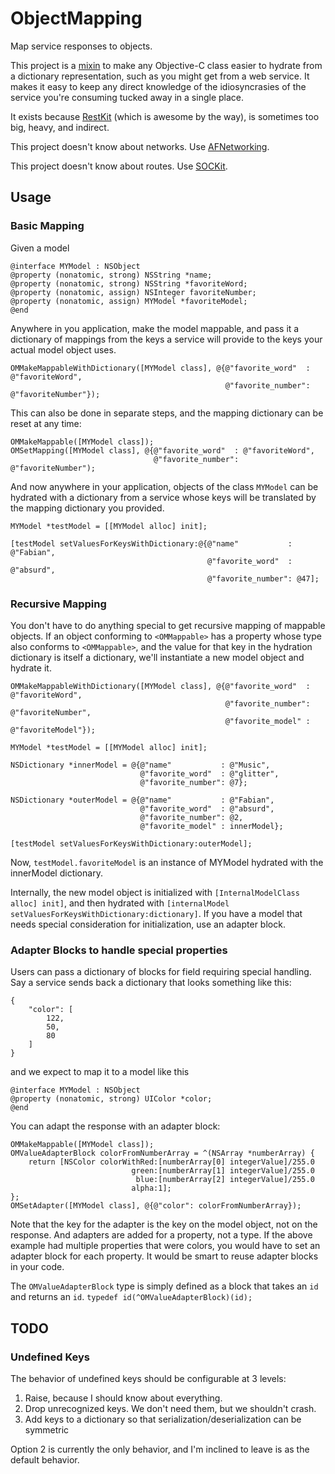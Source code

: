# ObjectMapping

Map service responses to objects.

This project is a [mixin](http://en.wikipedia.org/wiki/Mixin) to make any Objective-C class easier to hydrate from a dictionary representation, such as you might get from a web service. It makes it easy to keep any direct knowledge of the idiosyncrasies of the service you're consuming tucked away in a single place.

It exists because [RestKit](https://github.com/RestKit/RestKit) (which is awesome by the way), is sometimes too big, heavy, and indirect.

This project doesn't know about networks. Use [AFNetworking](https://github.com/AFNetworking/AFNetworking).

This project doesn't know about routes. Use [SOCKit](https://github.com/jverkoey/sockit).

## Usage

### Basic Mapping

Given a model

	@interface MYModel : NSObject
	@property (nonatomic, strong) NSString *name;
	@property (nonatomic, strong) NSString *favoriteWord;
	@property (nonatomic, assign) NSInteger favoriteNumber;
	@property (nonatomic, assign) MYModel *favoriteModel;
	@end

Anywhere in you application, make the model mappable, and pass it a dictionary of mappings from the keys a service will provide to the keys your actual model object uses. 

```
OMMakeMappableWithDictionary([MYModel class], @{@"favorite_word"  : @"favoriteWord",
                                                @"favorite_number": @"favoriteNumber"});
```

This can also be done in separate steps, and the mapping dictionary can be reset at any time:

```
OMMakeMappable([MYModel class]);
OMSetMapping([MYModel class], @{@"favorite_word"  : @"favoriteWord",
                                @"favorite_number": @"favoriteNumber");
```
	
And now anywhere in your application, objects of the class `MYModel` can be hydrated with a dictionary from a service whose keys will be translated by the mapping dictionary you provided.

```
MYModel *testModel = [[MYModel alloc] init];

[testModel setValuesForKeysWithDictionary:@{@"name"           : @"Fabian",
                                            @"favorite_word"  : @"absurd",
                                            @"favorite_number": @47];
```

### Recursive Mapping

You don't have to do anything special to get recursive mapping of mappable objects. If an object conforming to `<OMMappable>` has a property whose type also conforms to `<OMMappable>`, and the value for that key in the hydration dictionary is itself a dictionary, we'll instantiate a new model object and hydrate it.

```
OMMakeMappableWithDictionary([MYModel class], @{@"favorite_word"  : @"favoriteWord", 
                                                @"favorite_number": @"favoriteNumber", 
                                                @"favorite_model" : @"favoriteModel"});

MYModel *testModel = [[MYModel alloc] init];

NSDictionary *innerModel = @{@"name"           : @"Music", 
                             @"favorite_word"  : @"glitter", 
                             @"favorite_number": @7};
                             
NSDictionary *outerModel = @{@"name"           : @"Fabian", 
                             @"favorite_word"  : @"absurd", 
                             @"favorite_number": @2, 
                             @"favorite_model" : innerModel};

[testModel setValuesForKeysWithDictionary:outerModel];
```

Now, `testModel.favoriteModel` is an instance of MYModel hydrated with the innerModel dictionary.

Internally, the new model object is initialized with `[InternalModelClass alloc] init]`, and then hydrated with `[internalModel setValuesForKeysWithDictionary:dictionary]`. If you have a model that needs special consideration for initialization, use an adapter block.

### Adapter Blocks to handle special properties

Users can pass a dictionary of blocks for field requiring special handling. Say a service sends back a dictionary that looks something like this:

```
{
    "color": [
        122,
        50,
        80
    ]
}
```

and we expect to map it to a model like this

```
@interface MYModel : NSObject
@property (nonatomic, strong) UIColor *color;
@end
```

You can adapt the response with an adapter block:

```	
OMMakeMappable([MYModel class]);
OMValueAdapterBlock colorFromNumberArray = ^(NSArray *numberArray) {
    return [NSColor colorWithRed:[numberArray[0] integerValue]/255.0
                           green:[numberArray[1] integerValue]/255.0
                            blue:[numberArray[2] integerValue]/255.0
                           alpha:1];
};
OMSetAdapter([MYModel class], @{@"color": colorFromNumberArray});
```

Note that the key for the adapter is the key on the model object, not on the response. And adapters are added for a property, not a type. If the above example had multiple properties that were colors, you would have to set an adapter block for each property. It would be smart to reuse adapter blocks in your code.

The `OMValueAdapterBlock` type is simply defined as a block that takes an `id` and returns an `id`. `typedef id(^OMValueAdapterBlock)(id);`


## TODO

### Undefined Keys

The behavior of undefined keys should be configurable at 3 levels:

1. Raise, because I should know about everything.
2. Drop unrecognized keys. We don't need them, but we shouldn't crash.
3. Add keys to a dictionary so that serialization/deserialization can be symmetric

Option 2 is currently the only behavior, and I'm inclined to leave is as the default behavior.

